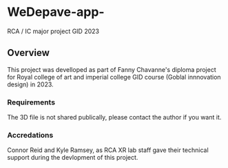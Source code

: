 # WeDepave-app-
RCA / IC major project GID 2023

## Overview

This project was develloped as part of Fanny Chavanne's diploma project for Royal college of art and imperial college GID course (Goblal innnovation design) in 2023.

### Requirements
The 3D file is not shared publically, please contact the author if you want it.

### Accredations
Connor Reid and Kyle Ramsey, as RCA XR lab staff gave their technical support during the devlopment of this project.

